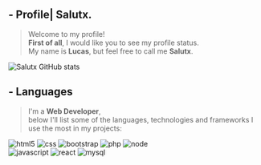 ##  - Profile| Salutx.
> Welcome to my profile! 
> <br>**First of all**, I would like you to see my profile status.
> <br>My name is **Lucas**, but feel free to call me **Salutx**.


![Salutx GitHub stats](https://github-readme-stats.vercel.app/api?username=zHorzon&show_icons=true&theme=radical)

## - Languages

> I'm a **Web Developer**, <br>below I'll list some of the languages, technologies and frameworks I use the most in my projects:

![html5](https://img.shields.io/badge/HTML5-E34F26?style=for-the-badge&logo=html5&logoColor=white) ![css](https://img.shields.io/badge/CSS3-1572B6?style=for-the-badge&logo=css3&logoColor=white) ![bootstrap](https://img.shields.io/badge/Bootstrap-563D7C?style=for-the-badge&logo=bootstrap&logoColor=white) ![php](https://img.shields.io/badge/PHP-777BB4?style=for-the-badge&logo=php&logoColor=white) ![node](https://img.shields.io/badge/Node.js-43853D?style=for-the-badge&logo=node.js&logoColor=white)<br> ![javascript](https://img.shields.io/badge/JavaScript-323330?style=for-the-badge&logo=javascript&logoColor=F7DF1E)  ![react](https://img.shields.io/badge/React-20232A?style=for-the-badge&logo=react&logoColor=61DAFB)  ![mysql](https://img.shields.io/badge/MySQL-00000F?style=for-the-badge&logo=mysql&logoColor=white)
